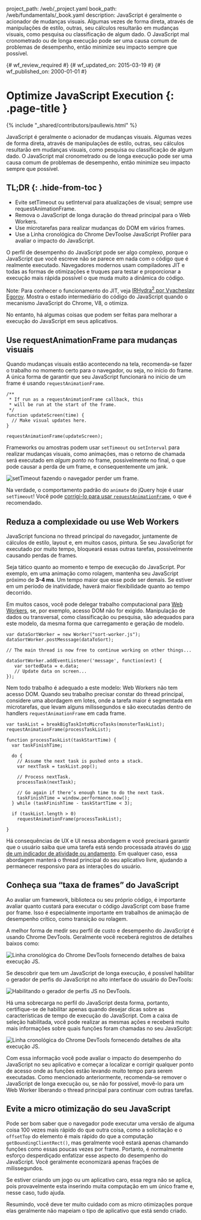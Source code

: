project_path: /web/_project.yaml
book_path: /web/fundamentals/_book.yaml
description: JavaScript é geralmente o acionador de mudanças visuais. Algumas vezes de forma direta, através de manipulações de estilo, outras, seu cálculos resultarão em mudanças visuais, como pesquisa ou classificação de algum dado. O JavaScript mal cronometrado ou de longa execução pode ser uma causa comum de problemas de desempenho, então minimize seu impacto sempre que possível.

{# wf_review_required #}
{# wf_updated_on: 2015-03-19 #}
{# wf_published_on: 2000-01-01 #}

# Optimize JavaScript Execution {: .page-title }

{% include "_shared/contributors/paullewis.html" %}


JavaScript é geralmente o acionador de mudanças visuais. Algumas vezes de forma direta, através de manipulações de estilo, outras, seu cálculos resultarão em mudanças visuais, como pesquisa ou classificação de algum dado. O JavaScript mal cronometrado ou de longa execução pode ser uma causa comum de problemas de desempenho, então minimize seu impacto sempre que possível.

## TL;DR {: .hide-from-toc }
- Evite setTimeout ou setInterval para atualizações de visual; sempre use requestAnimationFrame.
- Remova o JavaScript de longa duração do thread principal para o Web Workers.
- Use microtarefas para realizar mudanças do DOM em vários frames.
- Use a Linha cronológica do Chrome DevToolse JavaScript Profiler para avaliar o impacto do JavaScript.


O perfil de desempenho do JavaScript pode ser algo complexo, porque o JavaScript que você escreve não se parece em nada com o código que é realmente executado. Navegadores modernos usam compiladores JIT e todas as formas de otimizações e truques para testar e proporcionar a execução mais rápida possível o que muda muito a dinâmica do código.

<!-- TODO: Verify note type! -->
Note: Para conhecer o funcionamento do JIT, veja <a href='http://mrale.ph/irhydra/2/'>IRHydra<sup>2</sup> por Vyacheslav Egorov</a>. Mostra o estado intermediário do código do JavaScript quando o mecanismo JavaScript do Chrome, V8, o otimiza.

No entanto, há algumas coisas que podem ser feitas para melhorar a execução do JavaScript em seus aplicativos.

## Use requestAnimationFrame para mudanças visuais

Quando mudanças visuais estão acontecendo na tela, recomenda-se fazer o trabalho no momento certo para o navegador, ou seja, no início do frame. A única forma de garantir que seu JavaScript funcionará no início de um frame é usando `requestAnimationFrame`.


    /**
     * If run as a requestAnimationFrame callback, this
     * will be run at the start of the frame.
     */
    function updateScreen(time) {
      // Make visual updates here.
    }
    
    requestAnimationFrame(updateScreen);
    

Frameworks ou amostras podem usar `setTimeout` ou `setInterval` para realizar mudanças visuais, como animações, mas o retorno de chamada será executado em _algum ponto_ no frame, possivelmente no final, o que pode causar a perda de um frame, e consequentemente um jank.

<img src="images/optimize-javascript-execution/settimeout.jpg" class="g--centered" alt="setTimeout fazendo o navegador perder um frame.">

Na verdade, o comportamento padrão do `animate` do jQuery hoje é usar `setTimeout`! Você pode [corrigi-lo para usar `requestAnimationFrame`](https://github.com/gnarf/jquery-requestAnimationFrame), o que é recomendado.

## Reduza a complexidade ou use Web Workers

JavaScript funciona no thread principal do navegador, juntamente de cálculos de estilo, layout e, em muitos casos, pintura. Se seu JavaScript for executado por muito tempo, bloqueará essas outras tarefas, possivelmente causando perdas de frames.

Seja tático quanto ao momento e tempo de execução do JavaScript. Por exemplo, em uma animação como rolagem, mantenha seu JavaScript próximo de **3-4 ms**. Um tempo maior que esse pode ser demais. Se estiver em um período de inatividade, haverá maior flexibilidade quanto ao tempo decorrido.

Em muitos casos, você pode delegar trabalho computacional para [Web Workers](https://developer.mozilla.org/en-US/docs/Web/API/Web_Workers_API/basic_usage), se, por exemplo, acesso DOM não for exigido. Manipulação de dados ou transversal, como classificação ou pesquisa, são adequados para este modelo, da mesma forma que carregamento e geração de modelo.


    var dataSortWorker = new Worker("sort-worker.js");
    dataSortWorker.postMesssage(dataToSort);
    
    // The main thread is now free to continue working on other things...
    
    dataSortWorker.addEventListener('message', function(evt) {
       var sortedData = e.data;
       // Update data on screen...
    });
    
    

Nem todo trabalho é adequado a este modelo: Web Workers não tem acesso DOM. Quando seu trabalho precisar constar do thread principal, considere uma abordagem em lotes, onde a tarefa maior é  segmentada em microtarefas, que levam alguns milissegundos e são executadas dentro de handlers `requestAnimationFrame` em cada frame.


    var taskList = breakBigTaskIntoMicroTasks(monsterTaskList);
    requestAnimationFrame(processTaskList);
    
    function processTaskList(taskStartTime) {
      var taskFinishTime;
    
      do {
        // Assume the next task is pushed onto a stack.
        var nextTask = taskList.pop();
    
        // Process nextTask.
        processTask(nextTask);
    
        // Go again if there’s enough time to do the next task.
        taskFinishTime = window.performance.now();
      } while (taskFinishTime - taskStartTime < 3);
    
      if (taskList.length > 0)
        requestAnimationFrame(processTaskList);
    
    }
    

Há consequências de UX e UI  nessa abordagem e você precisará garantir que o usuário saiba que uma tarefa está sendo processada através do [uso de um indicador de atividade ou andamento](http://www.google.com/design/spec/components/progress-activity.html). Em qualquer caso, essa abordagem manterá o thread principal do seu aplicativo livre, ajudando a permanecer responsivo para as interações do usuário.

## Conheça sua “taxa de frames” do JavaScript

Ao avaliar um framework, biblioteca ou seu próprio código, é importante avaliar quanto custará para executar o código JavaScript com base frame por frame. Isso é especialmente importante em trabalhos de animação de desempenho crítico, como transição ou rolagem.

A melhor forma de medir seu perfil de custo e desempenho do JavaScript é usando Chrome DevTools. Geralmente você receberá registros de detalhes baixos como:

<img src="images/optimize-javascript-execution/low-js-detail.jpg" class="g--centered" alt="Linha cronológica do Chrome DevTools fornecendo detalhes de baixa execução JS.">

Se descobrir que tem um JavaScript de longa execução, é possível habilitar o gerador de perfis do JavaScript no alto interface do usuário do DevTools:

<img src="images/optimize-javascript-execution/js-profiler-toggle.jpg" class="g--centered" alt="Habilitando o gerador de perfis JS no DevTools.">

Há uma sobrecarga no perfil do JavaScript desta forma, portanto, certifique-se de habilitar apenas quando desejar dicas sobre as características de tempo de execução do JavaScript. Com a caixa de seleção habilitada, você pode realizar as mesmas ações e receberá muito mais informações sobre quais funções foram chamadas no seu JavaScript:

<img src="images/optimize-javascript-execution/high-js-detail.jpg" class="g--centered" alt="Linha cronológica do Chrome DevTools fornecendo detalhes de alta execução JS.">

Com essa informação você pode avaliar o impacto do desempenho do JavaScript no seu aplicativo e começar a localizar e corrigir qualquer ponto de acesso onde as funções estão levando muito tempo para serem executadas. Como mencionado anteriormente, recomenda-se remover o JavaScript de longa execução ou, se não for possível, movê-lo para um Web Worker liberando o thread principal para continuar com outras tarefas.

## Evite a micro otimização do seu JavaScript

Pode ser bom saber que o navegador pode executar uma versão de alguma coisa 100 vezes mais rápido do que outra coisa, como a solicitação e o `offsetTop` do elemento é mais rápido do que a computação `getBoundingClientRect()`, mas geralmente você estará apenas chamando funções como essas poucas vezes por frame. Portanto, é normalmente esforço desperdiçado enfatizar esse aspecto do desempenho do JavaScript. Você geralmente economizará apenas frações de milissegundos.

Se estiver criando um jogo ou um aplicativo caro, essa regra não se aplica, pois provavelmente esta inserindo muita computação em um único frame e, nesse caso, tudo ajuda.

Resumindo, você deve ter muito cuidado com as micro otimizações porque elas geralmente não mapeiam o tipo de aplicativo que está sendo criado.


